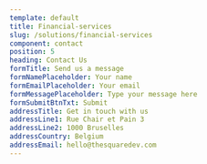```yaml
---
template: default
title: Financial-services
slug: /solutions/financial-services
component: contact
position: 5
heading: Contact Us
formTitle: Send us a message
formNamePlaceholder: Your name
formEmailPlaceholder: Your email
formMessagePlaceholder: Type your message here
formSubmitBtnTxt: Submit
addressTitle: Get in touch with us
addressLine1: Rue Chair et Pain 3
addressLine2: 1000 Bruselles
addressCountry: Belgium
addressEmail: hello@thesquaredev.com
---
```

